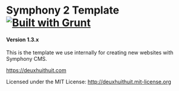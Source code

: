 # Symphony 2 Template [![Built with Grunt](https://cdn.gruntjs.com/builtwith.png)](http://gruntjs.com/)

#### Version 1.3.x

This is the template we use internally for creating new websites with Symphony CMS.

<https://deuxhuithuit.com>

Licensed under the MIT License: <http://deuxhuithuit.mit-license.org>